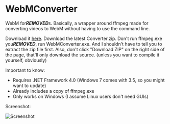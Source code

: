 WebMConverter
=============
WebM for***REMOVED***s. Basically, a wrapper around ffmpeg made for converting videos to WebM without having to use the command line.

Download it [here](https://github.com/WebMBro/WebMConverter/releases).
Download the latest Converter.zip.
Don't run ffmpeg.exe you***REMOVED***, run WebMConverter.exe.
And I shouldn't have to tell you to extract the zip file first.
Also, don't click "Download ZIP" on the right side of the page, that'll only download the source. (unless you want to compile it yourself, obviously)

Important to know:
* Requires .NET Framework 4.0 (Windows 7 comes with 3.5, so you might want to update)
* Already includes a copy of ffmpeg.exe
* Only works on Windows (I assume Linux users don't need GUIs)

Screenshot:

![Screenshot](http://a.pomf.se/jwlkfd.PNG)
